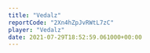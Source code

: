 ```yaml
---
title: "Vedalz"
reportCode: "2Xn4hZpJvRWtL7zC"
player: "Vedalz"
date: 2021-07-29T18:52:59.061000+00:00
---
```

